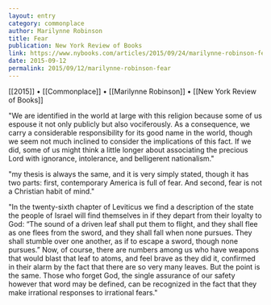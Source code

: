 ```yaml
---
layout: entry
category: commonplace
author: Marilynne Robinson
title: Fear
publication: New York Review of Books
link: https://www.nybooks.com/articles/2015/09/24/marilynne-robinson-fear/
date: 2015-09-12
permalink: 2015/09/12/marilynne-robinson-fear
---
```


[[2015]] • [[Commonplace]] • [[Marilynne Robinson]] • [[New York Review of Books]]

"We are identified in the world at large with this religion because some of us espouse it not only publicly but also vociferously. As a consequence, we carry a considerable responsibility for its good name in the world, though we seem not much inclined to consider the implications of this fact. If we did, some of us might think a little longer about associating the precious Lord with ignorance, intolerance, and belligerent nationalism."
 
"my thesis is always the same, and it is very simply stated, though it has two parts: first, contemporary America is full of fear. And second, fear is not a Christian habit of mind."

"In the twenty-sixth chapter of Leviticus we find a description of the state the people of Israel will find themselves in if they depart from their loyalty to God: “The sound of a driven leaf shall put them to flight, and they shall flee as one flees from the sword, and they shall fall when none pursues. They shall stumble over one another, as if to escape a sword, though none pursues.” Now, of course, there are numbers among us who have weapons that would blast that leaf to atoms, and feel brave as they did it, confirmed in their alarm by the fact that there are so very many leaves. But the point is the same. Those who forget God, the single assurance of our safety however that word may be defined, can be recognized in the fact that they make irrational responses to irrational fears."
